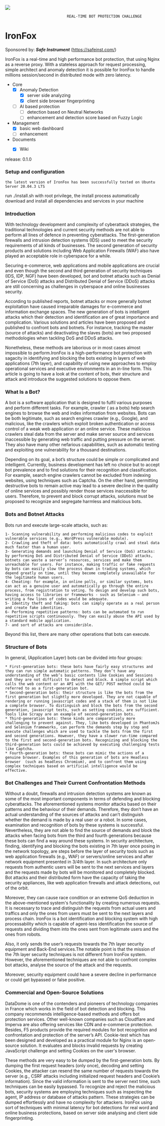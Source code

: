 ![](ironfox.png)

                                REAL-TIME BOT PROTECTION CHALLENGE
IronFox
==================

Sponsored by: ***Safe Instrument*** (https://safeinst.com/) 

IronFox is a real-time and high performance bot protection, that using Nginx as a reverse proxy. 
With a stateless approach for request processing, simple architect and anomaly detection it is possible 
for IronFox to handle millions session/second in distributed mode with zero latency.

- Core
    - [x] Anomaly Detection
        - [x] server side analyzing
        - [x] client side browser fingerprinting
    - [ ] AI based protection
         - [ ] detection based on Neutral Networks
        - [ ] enhancement and detection score based on Fuzzy Logic 
- Management
    - [x] basic web dashboard 
    - [ ] enhancement 
- Documents
    - [x] Wiki
    
    
release:  0.1.0 

### Setup and configuration

    the latest version of IronFox has been successfully tested on Ubuntu Server 20.04.3 LTS

run ./install.sh with root privilege, the install process automatically download and install all dependencies and services in your machine
     
### Introduction

With technology development and complexity of cyberattack strategies, the traditional technologies and current security methods are not able to perform all lines of 
defence in preventing cyberattacks. 
The first-generation firewalls and intrusion detection systems (IDS) used to meet the security requirements of all kinds of businesses.
The second generation of security products and solutions including Web Application Firewalls (WAF) also have played an acceptable role in cyberspace for a while.

Securing e-commerce, web applications and mobile applications are crucial and even though the second and third generation of security techniques (IDS, IDP, NGF) have 
been developed, bot and botnet attacks such as Denial of Service (DoS) attacks and Distributed Denial of Service (DDoS) attacks are still concerning as challenges in 
cyberspace and online businesses security. 

According to published reports, botnet attacks or more generally botnet exploitation have caused irreparable damages for e-commerce and information exchange spaces. 
The new generation of bots is intelligent attacks which their detection and identification are of great importance and complication.
Various solutions and articles have been proposed and published to confront bots and botnets. For instance, tracking the master (source of attacks) 
and deactivating the slaves (bots) are two proposed methodologies when tackling DoS and DDoS attacks. 

Nonetheless, these methods are laborious or in most cases almost 
impossible to perform.IronFox is a high-performance bot protection with sagacity in identifying and blocking the bots existing in layers of web applications (7th layer), 
and capability of using new approaches to employ operational services and executive environments in an in-line form. This article is going to have a look at the content of bots, 
their structure and attack and introduce the suggested solutions to oppose them.

### What Is a Bot?
A bot is a software application that is designed to fulfil various purposes and perform different tasks. For example, crawler ( as a bots) help search engines to
browse the web and index information from websites. Bots can be both legitimate, such as search engines crawler (e.g., Google), and malicious, like the crawlers
which exploit broken authentication or access control of a weak web application or an online service. 
These malicious crawlers steal data from the server and make
server source and services inaccessible by generating web traffic and putting pressure on the server. They also have many other nefarious capabilities, such as 
automatic testing and exploiting one vulnerability for a thousand destinations. 

Depending on its goal, a bot’s structure could be simple or complicated and intelligent.
Currently, business development has left no choice but to accept bot prevalence and to find solutions for their recognition and classification. For example, search engine 
crawlers cannot be excluded from indexing websites, using techniques such as Captcha. On the other hand, permitting destructive bots to remain active may lead to a severe 
decline in the quality of online services and possibly render those services inaccessible for users. Therefore, to prevent and block corrupt attacks, solutions must be 
proposed to recognize and segregate harmless and malicious bots.

### Bots and Botnet Attacks
Bots run and execute large-scale attacks, such as:

    1- Scanning vulnerability and performing malicious codes to exploit vulnerable services (e.g., WordPress vulnerable module).
    2- Crawling and theft of data: bots automatically crawl and steal data much faster than a human user.
    3- Generating demands and launching Denial of Service (DoS) attacks: by performing DoS and Distributed Denial of Service (DDoS) attacks, botnets can waste a server’s resources, services and make them unreachable for users. For instance, making traffic or fake requests by bots can easily slow the process down in trading systems, which depend greatly on time, until they become completely unavailable for the legitimate human users.
    4- Cheating: for example, in online polls, or similar systems, bots can act as a genuine user and automatically go through the entire process, from registration to voting. To design and develop such bots, having access to libraries or frameworks - such as Selenium – and writing a few lines of codes would be adequate.
    5- Identity theft and faking: bots can simply operate as a real person and create fake identities. 
    6- Performing repetitive patterns: bots can be automated to run repetitive scripts continuously. They can easily abuse the API used by a standard mobile application.
    7- and sort of attacks are considerible.
Beyond this list, there are many other operations that bots can execute.

### Structure of Bots
In general, (Application Layer) bots can be divided into four groups:

    * First-generation bots: these bots have fairly easy structures and they can run simple automatic patterns. They don’t have any understanding of the web’s basic contents like Cookies and Sessions and they are not difficult to detect and block. A simple script which calls the web content or an API with the GET/ POST method could be referred to as a first-generation bot.
    * Second-generation bots: their structure is like the bots from the first generation but slightly more developed. They are not capable of rendering or running javascript codes and a stack of them is not like a complete browser. To distinguish and block the bots from the second generation, javascript tests, such as setting cookies, are sufficient. Tools like Scrapy are an example of second-generation bots.
    * Third-generation bots: these kinds are comparatively more challenging to prevent against. They, like bots developed in PhantomJs and Selenium frameworks, can perform the demands step by step and execute challenges which are used to tackle the bots from the first and second generations. However, they have a slower run-time compared to the first and second-generation bots. Recognizing and blocking the third-generation bots could be achieved by executing challenging tests like Captcha.
    * Fourth-generation bots: these bots can mimic the actions of a genuine browser. Examples of this generation of bots are Headless browser  (such as headless Chromium), and to confront them using complex techniques based on artificial intelligence would be effective.

### Bot Challenges and Their Current Confrontation Methods 

Without a doubt, firewalls and intrusion detection systems are known as some of the most important components in terms of defending and blocking cyberattacks. 
The aforementioned systems monitor attacks based on their patterns and the behaviour of their demands. Therefore, they don’t have an actual understanding of the 
sources of attacks and can’t distinguish whether the demand is made by a real user or a robot. In some cases, examination and recognition of bots by these systems 
is successful. Nevertheless, they are not able to find the source of demands and block the attacks when facing bots from the third and fourth generations because 
these bots can find a way around these systems. 
In security architecture, finding, identifying and blocking the bots existing in 7th layer once posing in the network topology, are steps before the layer of security 
tools such as web application firewalls (e.g., WAF) or servers/online services and after network equipment presented in 3/4th layer. In such architecture only requests 
from authentic users will be sent to the next services and layers and the requests made by bots will be monitored and completely blocked.
Bot attacks and their distributed form have the capacity of taking the security appliances, like web application firewalls and attack detections, out of the orbit.

Moreover, they can cause race condition or an extreme QoS deduction in the above-mentioned system's functionality by creating numerous requests. It is necessary to trace 
and distinguish the requests from actual users and traffics and only the ones from users must be sent to the next layers and process chain.
IronFox is a bot identification and blocking system with high processability which is capable of agent-less identification the source of requests and dividing them into 
the ones sent from legitimate users and the ones from robots.

Also, it only sends the user’s requests towards the 7th layer security equipment and Back-End services.The notable point is that the mission of the 7th layer security 
techniques is not different from IronFox system. However, the aforementioned techniques are not able to confront complex bot attacks, analyse the source of the attack 
and the requests. 

Moreover, security equipment could have a severe decline in performance or could get bypassed or false positive.


### Commercial and Open-Source Solutions

DataDome is one of the contenders and pioneers of technology companies in France which works in the field of bot detection and blocking. This company recommends 
intelligence-based methods and offers bot protection services. Other well-known companies such as Cloudflare and Imperva are also offering services like CDN and 
e-commerce protection. Besides, F5 products provide the required modules for bot recognition and confrontation and protection of the server’s API.
Cookie-test which has been designed and developed as a practical module for Nginx is an open-source solution. It evaluates and blocks invalid requests by creating 
JavaScript challenge and setting Cookies on the user's browser. 

These methods are very easy to be dumped by the first-generation bots. By dumping the first request 
headers (only once), decoding and setting Cookies, the attacker can resend the same number of requests towards the server (e.g., CSRF attacks including initialized 
request headers and Cookie’s information). Since the valid information is sent to the server next time, such techniques can be easily bypassed. 
To recognize and reject the malicious bots,  security systems are employing techniques such as inspecting the agent, IP address or database of attacks pattern.
These strategies can be dumped effortlessly and have no complexity for attackers.
IronFox using sort of techniques with minimal latency for bot detections  for  real word  and online business protections, based on server side analysing  and client 
side fingerprinting. 
